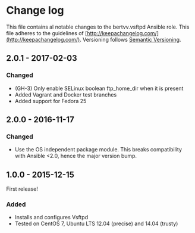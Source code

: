 # Change log

This file contains al notable changes to the bertvv.vsftpd Ansible role. This file adheres to the guidelines of [http://keepachangelog.com/](http://keepachangelog.com/). Versioning follows [Semantic Versioning](http://semver.org/).

## 2.0.1 - 2017-02-03

### Changed

- (GH-3) Only enable SELinux boolean ftp_home_dir when it is present
- Added Vagrant and Docker test branches
- Added support for Fedora 25

## 2.0.0 - 2016-11-17

### Changed

- Use the OS independent package module. This breaks compatibility with Ansible <2.0, hence the major version bump.

## 1.0.0 - 2015-12-15

First release!

### Added

- Installs and configures Vsftpd
- Tested on CentOS 7, Ubuntu LTS 12.04 (precise) and 14.04 (trusty)

